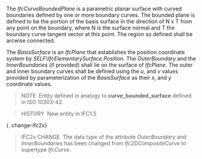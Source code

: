 ﻿The _IfcCurveBoundedPlane_ is a parametric planar surface with curved boundaries defined by one or more boundary curves. The bounded plane is defined to be the portion of the basis surface in the direction of N x T from any point on the boundary, where N is the surface normal and T the boundary curve tangent vector at this point. The region so defined shall be arcwise connected.

The _BasisSurface_ is an _IfcPlane_ that establishes the position coordinate system by _SELF\IfcElementarySurface.Position_. The _OuterBoundary_ and the _InnerBoundaries_ (if provided) shall lie on the surface of _IfcPlane_. The outer and inner boundary curves shall be defined using the _u_, and _v_ values provided by parameterization of the _BasisSurface_ as their _x_, and _y_ coordinate values.

> NOTE&nbsp; Entity defined in analogy to **curve_bounded_surface** defined in ISO 10303-42.

> HISTORY &nbsp;New entity in IFC1.5

{ .change-ifc2x}
> IFC2x CHANGE&nbsp; The data type of the attribute _OuterBoundary_ and _InnerBoundaries_ has been changed from _Ifc2DCompositeCurve_ to supertype _IfcCurve_.